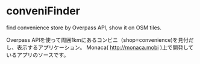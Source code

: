conveniFinder
=============

find convenience store by Overpass API, show it on OSM tiles.

Overpass APIを使って周囲1kmにあるコンビニ（shop=convenience)を見付だし、表示するアプリケーション。
Monaca( http://monaca.mobi )上で開発しているアプリのソースです。
